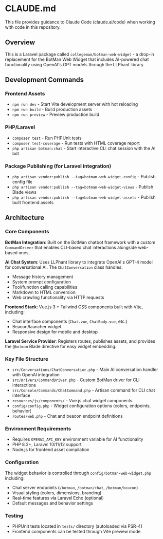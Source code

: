 # CLAUDE.md

This file provides guidance to Claude Code (claude.ai/code) when working with code in this repository.

## Overview

This is a Laravel package called `collegeman/botman-web-widget` - a drop-in replacement for the BotMan Web Widget that includes AI-powered chat functionality using OpenAI's GPT models through the LLPhant library.

## Development Commands

### Frontend Assets
- `npm run dev` - Start Vite development server with hot reloading
- `npm run build` - Build production assets
- `npm run preview` - Preview production build

### PHP/Laravel
- `composer test` - Run PHPUnit tests
- `composer test-coverage` - Run tests with HTML coverage report
- `php artisan botman:chat` - Start interactive CLI chat session with the AI bot

### Package Publishing (for Laravel integration)
- `php artisan vendor:publish --tag=botman-web-widget-config` - Publish config file
- `php artisan vendor:publish --tag=botman-web-widget-views` - Publish Blade views
- `php artisan vendor:publish --tag=botman-web-widget-assets` - Publish built frontend assets

## Architecture

### Core Components

**BotMan Integration**: Built on the BotMan chatbot framework with a custom `CommandDriver` that enables CLI-based chat interactions alongside web-based ones.

**AI Chat System**: Uses LLPhant library to integrate OpenAI's GPT-4 model for conversational AI. The `ChatConversation` class handles:
- Message history management
- System prompt configuration  
- Tool/function calling capabilities
- Markdown to HTML conversion
- Web crawling functionality via HTTP requests

**Frontend Stack**: Vue.js 3 + Tailwind CSS components built with Vite, including:
- Chat interface components (`Chat.vue`, `ChatBody.vue`, etc.)
- Beacon/launcher widget
- Responsive design for mobile and desktop

**Laravel Service Provider**: Registers routes, publishes assets, and provides the `@botman` Blade directive for easy widget embedding.

### Key File Structure

- `src/Conversations/ChatConversation.php` - Main AI conversation handler with OpenAI integration
- `src/Drivers/CommandDriver.php` - Custom BotMan driver for CLI interactions
- `src/Console/Commands/ChatCommand.php` - Artisan command for CLI chat interface
- `resources/js/components/` - Vue.js chat widget components  
- `config/config.php` - Widget configuration options (colors, endpoints, behavior)
- `routes/web.php` - Chat and beacon endpoint definitions

### Environment Requirements

- Requires `OPENAI_API_KEY` environment variable for AI functionality
- PHP 8.2+, Laravel 10/11/12 support
- Node.js for frontend asset compilation

### Configuration

The widget behavior is controlled through `config/botman-web-widget.php` including:
- Chat server endpoints (`/botman`, `/botman/chat`, `/botman/beacon`)
- Visual styling (colors, dimensions, branding)
- Real-time features via Laravel Echo (optional)
- Default messages and behavior settings

### Testing

- PHPUnit tests located in `tests/` directory (autoloaded via PSR-4)
- Frontend components can be tested through Vite preview mode